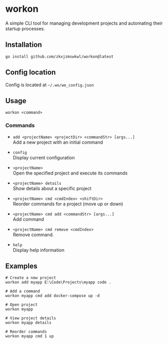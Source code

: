 # workon

A simple CLI tool for managing development projects and automating their startup processes.


## Installation

```
go install github.com/zkxjzmswkwl/workon@latest
```

## Config location
Config is located at `~/.wo/wo_config.json`

## Usage

```
workon <command>
```

### Commands

- `add <projectName> <projectDir> <commandStr> [args...]`  
  Add a new project with an initial command
  
- `config`  
  Display current configuration

- `<projectName>`  
  Open the specified project and execute its commands

- `<projectName> details`  
  Show details about a specific project

- `<projectName> cmd <cmdIndex> <shiftDir>`  
  Reorder commands for a project (move up or down)

- `<projectName> cmd add <commandStr> [args...]`  
  Add command

- `<projectName> cmd remove <cmdIndex>`</br>
  Remove command.

- `help`  
  Display help information

## Examples

```
# Create a new project
workon add myapp E:\Code\Projects\myapp code .

# Add a command
workon myapp cmd add docker-compose up -d

# Open project
workon myapp

# View project details
workon myapp details

# Reorder commands
workon myapp cmd 1 up
``` 
